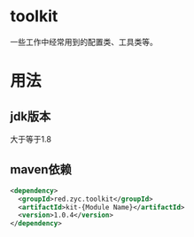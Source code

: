 # toolkit
一些工作中经常用到的配置类、工具类等。
# 用法
## jdk版本
大于等于1.8
## maven依赖
```xml
<dependency>
  <groupId>red.zyc.toolkit</groupId>
  <artifactId>kit-{Module Name}</artifactId>
  <version>1.0.4</version>
</dependency>
